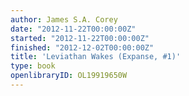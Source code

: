 ```yaml
---
author: James S.A. Corey
date: "2012-11-22T00:00:00Z"
started: "2012-11-22T00:00:00Z"
finished: "2012-12-02T00:00:00Z"
title: 'Leviathan Wakes (Expanse, #1)'
type: book
openlibraryID: OL19919650W
---
```

